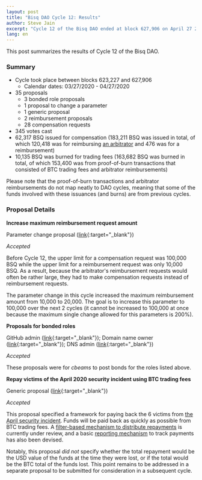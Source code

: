 ```yaml
---
layout: post
title: "Bisq DAO Cycle 12: Results"
author: Steve Jain
excerpt: "Cycle 12 of the Bisq DAO ended at block 627,906 on April 27 2020. This post covers its results. <br><br>"
lang: en
---
```


This post summarizes the results of Cycle 12 of the Bisq DAO.

### Summary

* Cycle took place between blocks 623,227 and 627,906
  * Calendar dates: 03/27/2020 - 04/27/2020
* 35 proposals
  * 3 bonded role proposals
  * 1 proposal to change a parameter
  * 1 generic proposal
  * 2 reimbursement proposals
  * 28 compensation requests
* 345 votes cast
* 62,317 BSQ issued for compensation (183,211 BSQ was issued in total, of which 120,418 was for reimbursing [an arbitrator](https://bisq.wiki/Arbitrator) and 476 was for a reimbursement)
* 10,135 BSQ was burned for trading fees (163,682 BSQ was burned in total, of which 153,400 was from proof-of-burn transactions that consisted of BTC trading fees and arbitrator reimbursements)

Please note that the proof-of-burn transactions and arbitrator reimbursements do not map neatly to DAO cycles, meaning that some of the funds involved with these issuances (and burns) are from previous cycles.

### Proposal Details

**Increase maximum reimbursement request amount**

Parameter change proposal ([link](https://bisq.network/dao-proposals/203){:target="_blank"})

_Accepted_

Before Cycle 12, the upper limit for a compensation request was 100,000 BSQ while the upper limit for a reimbursement request was only 10,000 BSQ. As a result, because the arbitrator's reimbursement requests would often be rather large, they had to make compensation requests instead of reimbursement requests.

The parameter change in this cycle increased the maximum reimbursement amount from 10,000 to 20,000. The goal is to increase this parameter to 100,000 over the next 2 cycles (it cannot be increased to 100,000 at once because the maximum single change allowed for this parameters is 200%).

**Proposals for bonded roles**

GitHub admin ([link](https://github.com/bisq-network/proposals/issues/210){:target="_blank"}); Domain name owner ([link](https://github.com/bisq-network/proposals/issues/212){:target="_blank"}); DNS admin ([link](https://github.com/bisq-network/proposals/issues/213){:target="_blank"})

_Accepted_

These proposals were for _cbeams_ to post bonds for the roles listed above.

**Repay victims of the April 2020 security incident using BTC trading fees**

Generic proposal ([link](https://github.com/bisq-network/proposals/issues/209){:target="_blank"})

_Accepted_

This proposal specified a framework for paying back the 6 victims from [the April security incident](https://bisq.network/statement-security-vulnerability-april-2020). Funds will be paid back as quickly as possible from BTC trading fees. A [filter-based mechanism to distribute repayments](https://github.com/bisq-network/bisq/pull/4150) is currently under review, and a basic [reporting mechanism](https://github.com/bisq-network/support/blob/master/track-repayments.html) to track payments has also been devised.

Notably, this proposal _did not_ specify whether the total repayment would be the USD value of the funds at the time they were lost, or if the total would be the BTC total of the funds lost. This point remains to be addressed in a separate proposal to be submitted for consideration in a subsequent cycle.
